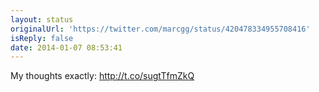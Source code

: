 ```yaml
---
layout: status
originalUrl: 'https://twitter.com/marcgg/status/420478334955708416'
isReply: false
date: 2014-01-07 08:53:41
---
```


My thoughts exactly: http://t.co/sugtTfmZkQ
